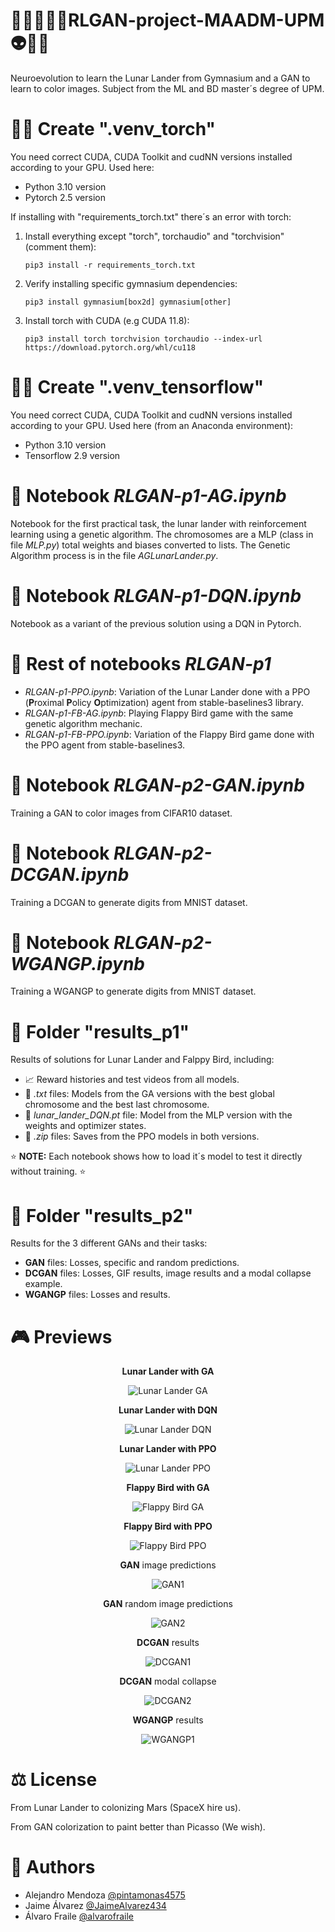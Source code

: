 # 🧞‍♂️🎅🦹‍♂️RLGAN-project-MAADM-UPM 👽🤖👹
Neuroevolution to learn the Lunar Lander from Gymnasium and a GAN to learn to color images. Subject from the ML and BD master´s degree of UPM.

# 🧙‍♂️ Create ".venv_torch"
You need correct CUDA, CUDA Toolkit and cudNN versions installed according to your GPU. Used here:

* Python 3.10 version
* Pytorch 2.5 version

If installing with "requirements_torch.txt" there´s an error with torch:
1. Install everything except "torch", torchaudio" and "torchvision" (comment them):
   
    ```pip3 install -r requirements_torch.txt```

2. Verify installing specific gymnasium dependencies:

    ```pip3 install gymnasium[box2d] gymnasium[other]``` 

3. Install torch with CUDA (e.g CUDA 11.8): 

   ```pip3 install torch torchvision torchaudio --index-url https://download.pytorch.org/whl/cu118```
   
# 🧛‍♂️ Create ".venv_tensorflow"
You need correct CUDA, CUDA Toolkit and cudNN versions installed according to your GPU. Used here (from an Anaconda environment):

* Python 3.10 version
* Tensorflow 2.9 version 

# 📓 Notebook *RLGAN-p1-AG.ipynb*
Notebook for the first practical task, the lunar lander with reinforcement learning using a genetic algorithm.
The chromosomes are a MLP (class in file *MLP.py*) total weights and biases converted to lists. The Genetic Algorithm
process is in the file *AGLunarLander.py*.

# 📓 Notebook *RLGAN-p1-DQN.ipynb*
Notebook as a variant of the previous solution using a DQN in Pytorch.

# 📓 Rest of notebooks *RLGAN-p1*
* *RLGAN-p1-PPO.ipynb*: Variation of the Lunar Lander done with a PPO (**P**roximal **P**olicy **O**ptimization) agent from stable-baselines3 library.
* *RLGAN-p1-FB-AG.ipynb*: Playing Flappy Bird game with the same genetic algorithm mechanic.
* *RLGAN-p1-FB-PPO.ipynb*: Variation of the Flappy Bird game done with the PPO agent from stable-baselines3.

# 📓 Notebook *RLGAN-p2-GAN.ipynb*
Training a GAN to color images from CIFAR10 dataset.

# 📓 Notebook *RLGAN-p2-DCGAN.ipynb*
Training a DCGAN to generate digits from MNIST dataset.

# 📓 Notebook *RLGAN-p2-WGANGP.ipynb*
Training a WGANGP to generate digits from MNIST dataset.

# 📂 Folder "results_p1"
Results of solutions for Lunar Lander and Falppy Bird, including:

* 📈 Reward histories and test videos from all models.
* 🤖 *.txt* files: Models from the GA versions with the best global chromosome and the best last chromosome.
* 🤖 *lunar_lander_DQN.pt* file: Model from the MLP version with the weights and optimizer states.
* 🤖 *.zip* files: Saves from the PPO models in both versions.

⭐ **NOTE:** Each notebook shows how to load it´s model to test it directly without training. ⭐

# 📂 Folder "results_p2"
Results for the 3 different GANs and their tasks:

* **GAN** files: Losses, specific and random predictions.
* **DCGAN** files: Losses, GIF results, image results and a modal collapse example.
* **WGANGP** files: Losses and results.  

# 🎮 Previews 
<p align="center"><b>Lunar Lander with GA</b></p>
<p align="center"><img src="assets/LL-AG-3000-episode-7.gif" alt="Lunar Lander GA"></p>

<p align="center"><b>Lunar Lander with DQN</b></p>
<p align="center"><img src="assets/LL-DQN-10000-episode-6.gif" alt="Lunar Lander DQN"></p>

<p align="center"><b>Lunar Lander with PPO</b></p>
<p align="center"><img src="assets/LL-PPO-episode-2.gif" alt="Lunar Lander PPO"></p>

<p align="center"><b>Flappy Bird with GA</b></p>
<p align="center"><img src="assets/FB-AG-5000-episode-4.gif" alt="Flappy Bird GA"></p>

<p align="center"><b>Flappy Bird with PPO</b></p>
<p align="center"><img src="assets/FB-PPO-episode-4.gif" alt="Flappy Bird PPO"></p>

<!--------------------------------------------------------------------->

<p align="center"> <b>GAN</b> image predictions</p>
<p align="center"><img src="results_p2/GAN_350_predictions.png" alt="GAN1"></p>

<p align="center"> <b>GAN</b> random image predictions</p>
<p align="center"><img src="results_p2/GAN_350_predictions_random_5.png" alt="GAN2"></p>

<p align="center"> <b>DCGAN</b> results </p>
<p align="center"><img src="results_p2/DCGAN_500_results.gif" alt="DCGAN1"></p>

<p align="center"> <b>DCGAN</b> modal collapse </p>
<p align="center"><img src="results_p2/DCGAN_500_collapse_example.gif" alt="DCGAN2"></p>

<p align="center"> <b>WGANGP</b> results </p>
<p align="center"><img src="results_p2/WGANGP_10_results.gif" alt="WGANGP1"></p>

# ⚖️ License
From Lunar Lander to colonizing Mars (SpaceX hire us).

From GAN colorization to paint better than Picasso (We wish).

# 👥 Authors

* Alejandro Mendoza [@pintamonas4575](https://github.com/pintamonas4575)
* Jaime Álvarez     [@JaimeAlvarez434](https://github.com/JaimeAlvarez434)
* Álvaro Fraile     [@alvarofraile](https://github.com/alvarofraile)


